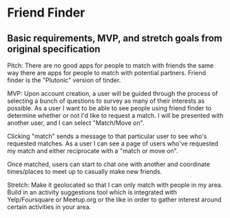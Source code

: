 # Friend Finder

## Basic requirements, MVP, and stretch goals from original specification

Pitch: There are no good apps for people to match with friends the same way there are apps for people to match with potential partners. Friend finder is the "Plutonic" version of tinder.  

MVP: Upon account creation, a user will be guided through the process of selecting a bunch of questions to survey as many of their interests as possible. As a user I want to be able to see people using friend finder to determine whether or not I'd like to request a match. I will be presented with another user, and I can select "Match/Move on". 

Clicking "match" sends a message to that particular user to see who's requested matches. As a user I can see a page of users who've requested my match and either reciprocate with a "match or move on".

Once matched, users can start to chat one with another and coordinate times/places to meet up to casually make new friends.

Stretch: Make it geolocated so that I can only match with people in my area. Build in an activity suggestions tool which is integrated with Yelp/Foursquare or Meetup.org or the like in order to gather interest around certain activities in your area.
